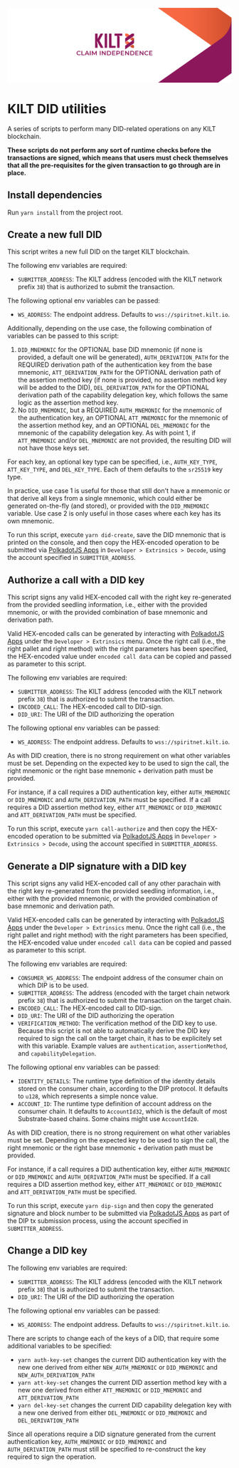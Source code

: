 ![](.maintain/media/kilt.png)

# KILT DID utilities

A series of scripts to perform many DID-related operations on any KILT blockchain.

**These scripts do not perform any sort of runtime checks before the transactions are signed, which means that users must check themselves that all the pre-requisites for the given transaction to go through are in place.**

## Install dependencies

Run `yarn install` from the project root.

## Create a new full DID

This script writes a new full DID on the target KILT blockchain.

The following env variables are required:

- `SUBMITTER_ADDRESS`: The KILT address (encoded with the KILT network prefix `38`) that is authorized to submit the transaction.

The following optional env variables can be passed:

- `WS_ADDRESS`: The endpoint address. Defaults to `wss://spiritnet.kilt.io`.

Additionally, depending on the use case, the following combination of variables can be passed to this script:

1. `DID_MNEMONIC` for the OPTIONAL base DID mnemonic (if none is provided, a default one will be generated), `AUTH_DERIVATION_PATH` for the REQUIRED derivation path of the authentication key from the base mnemonic, `ATT_DERIVATION_PATH` for the OPTIONAL derivation path of the assertion method key (if none is provided, no assertion method key will be added to the DID), `DEL_DERIVATION_PATH` for the OPTIONAL derivation path of the capability delegation key, which follows the same logic as the assertion method key.
2. No `DID_MNEMONIC`, but a REQUIRED `AUTH_MNEMONIC` for the mnemonic of the authentication key, an OPTIONAL `ATT_MNEMONIC` for the mnemonic of the assertion method key, and an OPTIONAL `DEL_MNEMONIC` for the mnemonic of the capability delegation key. As with point 1, if `ATT_MNEMONIC` and/or `DEL_MNEMONIC` are not provided, the resulting DID will not have those keys set.

For each key, an optional key type can be specified, i.e., `AUTH_KEY_TYPE`, `ATT_KEY_TYPE`, and `DEL_KEY_TYPE`. Each of them defaults to the `sr25519` key type.

In practice, use case 1 is useful for those that still don't have a mnemonic or that derive all keys from a single mnemonic, which could either be generated on-the-fly (and stored), or provided with the `DID_MNEMONIC` variable.
Use case 2 is only useful in those cases where each key has its own mnemonic.

To run this script, execute `yarn did-create`, save the DID mnemonic that is printed on the console, and then copy the HEX-encoded operation to be submitted via [PolkadotJS Apps][polkadot-apps] in `Developer > Extrinsics > Decode`, using the account specified in `SUBMITTER_ADDRESS`.

## Authorize a call with a DID key

This script signs any valid HEX-encoded call with the right key re-generated from the provided seedling information, i.e., either with the provided mnemonic, or with the provided combination of base mnemonic and derivation path.

Valid HEX-encoded calls can be generated by interacting with [PolkadotJS Apps][polkadot-apps] under the `Developer > Extrinsics` menu.
Once the right call (i.e., the right pallet and right method) with the right parameters has been specified, the HEX-encoded value under `encoded call data` can be copied and passed as parameter to this script.

The following env variables are required:

- `SUBMITTER_ADDRESS`: The KILT address (encoded with the KILT network prefix `38`) that is authorized to submit the transaction.
- `ENCODED_CALL`: The HEX-encoded call to DID-sign.
- `DID_URI`: The URI of the DID authorizing the operation

The following optional env variables can be passed:

- `WS_ADDRESS`: The endpoint address. Defaults to `wss://spiritnet.kilt.io`.

As with DID creation, there is no strong requirement on what other variables must be set.
Depending on the expected key to be used to sign the call, the right mnemonic or the right base mnemonic + derivation path must be provided.

For instance, if a call requires a DID authentication key, either `AUTH_MNEMONIC` or `DID_MNEMONIC` and `AUTH_DERIVATION_PATH` must be specified.
If a call requires a DID assertion method key, either `ATT_MNEMONIC` or `DID_MNEMONIC` and `ATT_DERIVATION_PATH` must be specified.

To run this script, execute `yarn call-authorize` and then copy the HEX-encoded operation to be submitted via [PolkadotJS Apps][polkadot-apps] in `Developer > Extrinsics > Decode`, using the account specified in `SUBMITTER_ADDRESS`.

## Generate a DIP signature with a DID key

This script signs any valid HEX-encoded call of any other parachain with the right key re-generated from the provided seedling information, i.e., either with the provided mnemonic, or with the provided combination of base mnemonic and derivation path.

Valid HEX-encoded calls can be generated by interacting with [PolkadotJS Apps][polkadot-apps] under the `Developer > Extrinsics` menu.
Once the right call (i.e., the right pallet and right method) with the right parameters has been specified, the HEX-encoded value under `encoded call data` can be copied and passed as parameter to this script.

The following env variables are required:

- `CONSUMER_WS_ADDRESS`: The endpoint address of the consumer chain on which DIP is to be used.
- `SUBMITTER_ADDRESS`: The address (encoded with the target chain network prefix `38`) that is authorized to submit the transaction on the target chain.
- `ENCODED_CALL`: The HEX-encoded call to DID-sign.
- `DID_URI`: The URI of the DID authorizing the operation
- `VERIFICATION_METHOD`: The verification method of the DID key to use. Because this script is not able to automatically derive the DID key required to sign the call on the target chain, it has to be explicitely set with this variable. Example values are `authentication`, `assertionMethod`, and `capabilityDelegation`.

The following optional env variables can be passed:

- `IDENTITY_DETAILS`: The runtime type definition of the identity details stored on the consumer chain, according to the DIP protocol. It defaults to `u128`, which represents a simple nonce value.
- `ACCOUNT_ID`: The runtime type definition of account address on the consumer chain. It defaults to `AccountId32`, which is the default of most Substrate-based chains. Some chains might use `AccountId20`.

As with DID creation, there is no strong requirement on what other variables must be set.
Depending on the expected key to be used to sign the call, the right mnemonic or the right base mnemonic + derivation path must be provided.

For instance, if a call requires a DID authentication key, either `AUTH_MNEMONIC` or `DID_MNEMONIC` and `AUTH_DERIVATION_PATH` must be specified.
If a call requires a DID assertion method key, either `ATT_MNEMONIC` or `DID_MNEMONIC` and `ATT_DERIVATION_PATH` must be specified.

To run this script, execute `yarn dip-sign` and then copy the generated signature and block number to be submitted via [PolkadotJS Apps][polkadot-apps] as part of the DIP tx submission process, using the account specified in `SUBMITTER_ADDRESS`.

## Change a DID key

The following env variables are required:

- `SUBMITTER_ADDRESS`: The KILT address (encoded with the KILT network prefix `38`) that is authorized to submit the transaction.
- `DID_URI`: The URI of the DID authorizing the operation

The following optional env variables can be passed:

- `WS_ADDRESS`: The endpoint address. Defaults to `wss://spiritnet.kilt.io`.

There are scripts to change each of the keys of a DID, that require some additional variables to be specified:

- `yarn auth-key-set` changes the current DID authentication key with the new one derived from either `NEW_AUTH_MNEMONIC` or `DID_MNEMONIC` and `NEW_AUTH_DERIVATION_PATH`
- `yarn att-key-set` changes the current DID assertion method key with a new one derived from either `ATT_MNEMONIC` or `DID_MNEMONIC` and `ATT_DERIVATION_PATH`
- `yarn del-key-set` changes the current DID capability delegation key with a new one derived from either `DEL_MNEMONIC` or `DID_MNEMONIC` and `DEL_DERIVATION_PATH`

Since all operations require a DID signature generated from the current authentication key, `AUTH_MNEMONIC` or `DID_MNEMONIC` and `AUTH_DERIVATION_PATH` must still be specified to re-construct the key required to sign the operation.

[polkadot-apps]: (https://polkadot.js.org/apps/#/)